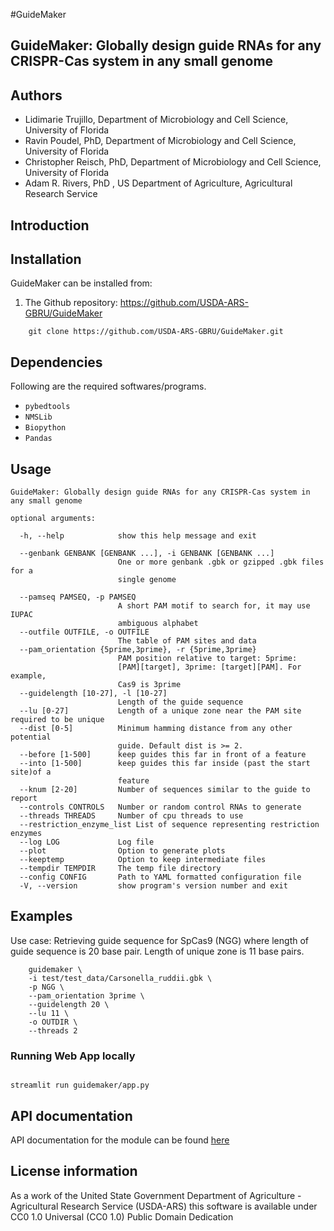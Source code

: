 #GuideMaker
## GuideMaker: Globally design guide RNAs for any CRISPR-Cas system in any small genome


## Authors

* Lidimarie Trujillo, Department of Microbiology and Cell Science, University of Florida
* Ravin Poudel, PhD, Department of Microbiology and Cell Science, University of Florida
* Christopher Reisch, PhD, Department of Microbiology and Cell Science, University of Florida
* Adam R. Rivers, PhD , US Department of Agriculture, Agricultural Research Service


## Introduction



## Installation

GuideMaker can be installed from:

1. The Github repository: https://github.com/USDA-ARS-GBRU/GuideMaker

```{bash}
    git clone https://github.com/USDA-ARS-GBRU/GuideMaker.git
```


## Dependencies

Following are the required softwares/programs.

* ``pybedtools``
* ``NMSLib``
* ``Biopython``
* ``Pandas``


## Usage

```
GuideMaker: Globally design guide RNAs for any CRISPR-Cas system in any small genome

optional arguments:

  -h, --help            show this help message and exit

  --genbank GENBANK [GENBANK ...], -i GENBANK [GENBANK ...]
                        One or more genbank .gbk or gzipped .gbk files for a
                        single genome

  --pamseq PAMSEQ, -p PAMSEQ
                        A short PAM motif to search for, it may use IUPAC
                        ambiguous alphabet
  --outfile OUTFILE, -o OUTFILE
                        The table of PAM sites and data
  --pam_orientation {5prime,3prime}, -r {5prime,3prime}
                        PAM position relative to target: 5prime:
                        [PAM][target], 3prime: [target][PAM]. For example,
                        Cas9 is 3prime
  --guidelength [10-27], -l [10-27]
                        Length of the guide sequence
  --lu [0-27]           Length of a unique zone near the PAM site required to be unique
  --dist [0-5]          Minimum hamming distance from any other potential
                        guide. Default dist is >= 2.
  --before [1-500]      keep guides this far in front of a feature
  --into [1-500]        keep guides this far inside (past the start site)of a
                        feature
  --knum [2-20]         Number of sequences similar to the guide to report
  --controls CONTROLS   Number or random control RNAs to generate
  --threads THREADS     Number of cpu threads to use
  --restriction_enzyme_list List of sequence representing restriction enzymes
  --log LOG             Log file
  --plot                Option to generate plots
  --keeptemp            Option to keep intermediate files
  --tempdir TEMPDIR     The temp file directory
  --config CONFIG       Path to YAML formatted configuration file
  -V, --version         show program's version number and exit
```

## Examples


Use case: Retrieving guide sequence for SpCas9 (NGG) where length of guide sequence is 20 base pair. Length of unique zone is 11 base pairs.

```
    guidemaker \
    -i test/test_data/Carsonella_ruddii.gbk \
    -p NGG \
    --pam_orientation 3prime \
    --guidelength 20 \
    --lu 11 \
    -o OUTDIR \
    --threads 2

```

### Running Web App locally

```{bash}

streamlit run guidemaker/app.py 

```

## API documentation

API documentation for the module can be found [here](https://guidemaker.org/html/guidemaker/index.html)

## License information

As a work of the United State Government Department of Agriculture - Agricultural Research Service (USDA-ARS) this software is available under CC0 1.0 Universal (CC0 1.0) Public Domain Dedication

